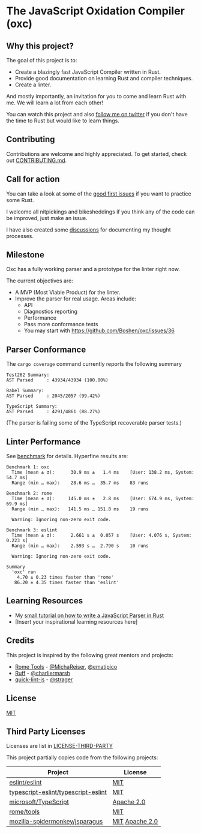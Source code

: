 # The JavaScript Oxidation Compiler (oxc)

## Why this project?

The goal of this project is to:

* Create a blazingly fast JavaScript Compiler written in Rust.
* Provide good documentation on learning Rust and compiler techniques.
* Create a linter.

And mostly importantly, an invitation for you to come and learn Rust with me.
We will learn a lot from each other!

You can watch this project and also [follow me on twitter](https://twitter.com/boshen_c) if you don't have the time to
Rust but would like to learn things.

## Contributing

Contributions are welcome and highly appreciated. To get started, check out [CONTRIBUTING.md](./CONTRIBUTING.md).

## Call for action


You can take a look at some of the [good first issues](
https://github.com/Boshen/oxc/issues?q=is%3Aissue+is%3Aopen+label%3A%22good+first+issue%22) if you want to practice some Rust.

I welcome all nitpickings and bikesheddings if you think any of the code can be improved, just make an issue.

I have also created some [discussions](https://github.com/Boshen/oxc/discussions) for documenting my thought processes.

## Milestone

Oxc has a fully working parser and a prototype for the linter right now.

The current objectives are:

* A MVP (Most Viable Product) for the linter.
* Improve the parser for real usage. Areas include:
  * API
  * Diagnostics reporting
  * Performance
  * Pass more conformance tests
  * You may start with https://github.com/Boshen/oxc/issues/36

## Parser Conformance

The `cargo coverage` command currently reports the following summary

```
Test262 Summary:
AST Parsed     : 43934/43934 (100.00%)

Babel Summary:
AST Parsed     : 2045/2057 (99.42%)

TypeScript Summary:
AST Parsed     : 4291/4861 (88.27%)
```

(The parser is failing some of the TypeScript recoverable parser tests.)

## Linter Performance

See [benchmark](./benchmark/) for details. Hyperfine results are:

```
Benchmark 1: oxc
  Time (mean ± σ):      30.9 ms ±   1.4 ms    [User: 138.2 ms, System: 54.7 ms]
  Range (min … max):    28.6 ms …  35.7 ms    83 runs

Benchmark 2: rome
  Time (mean ± σ):     145.0 ms ±   2.8 ms    [User: 674.9 ms, System: 69.9 ms]
  Range (min … max):   141.5 ms … 151.8 ms    19 runs

  Warning: Ignoring non-zero exit code.

Benchmark 3: eslint
  Time (mean ± σ):      2.661 s ±  0.057 s    [User: 4.076 s, System: 0.223 s]
  Range (min … max):    2.593 s …  2.790 s    10 runs

  Warning: Ignoring non-zero exit code.

Summary
  'oxc' ran
    4.70 ± 0.23 times faster than 'rome'
   86.20 ± 4.35 times faster than 'eslint'
```

## Learning Resources

* My [small tutorial on how to write a JavaScript Parser in Rust](https://boshen.github.io/javascript-parser-in-rust/)
* [Insert your inspirational learning resources here]

## Credits

This project is inspired by the following great mentors and projects:

* [Rome Tools](https://rome.tools) - [@MichaReiser](https://github.com/MichaReiser), [@ematipico](https://github.com/ematipico)
* [Ruff](https://beta.ruff.rs) - [@charliermarsh](https://github.com/charliermarsh)
* [quick-lint-js](https://quick-lint-js.com) - [@strager](https://github.com/strager)

## License

[MIT](./LICENSE)

## Third Party Licenses

Licenses are list in [LICENSE-THIRD-PARTY](./LICENSE-THIRD-PARTY)

This project partially copies code from the following projects:

| Project       | License       |
| ------------- | ------------- |
| [eslint/eslint](https://github.com/eslint/eslint) | [MIT](https://github.com/eslint/eslint/blob/main/LICENSE)  |
| [typescript-eslint/typescript-eslint](https://github.com/typescript-eslint/typescript-eslint) | [MIT](https://github.com/typescript-eslint/typescript-eslint/blob/main/LICENSE)  |
| [microsoft/TypeScript](https://github.com/microsoft/TypeScript) | [Apache 2.0](https://github.com/microsoft/TypeScript/blob/main/LICENSE.txt)  |
| [rome/tools](https://github.com/rome/tools) | [MIT](https://github.com/rome/tools/blob/main/LICENSE)  |
| [mozilla-spidermonkey/jsparagus](https://github.com/mozilla-spidermonkey/jsparagus) | [MIT](https://github.com/mozilla-spidermonkey/jsparagus/blob/master/LICENSE-MIT) [Apache 2.0](https://github.com/mozilla-spidermonkey/jsparagus/blob/master/LICENSE-APACHE-2.0)  |

